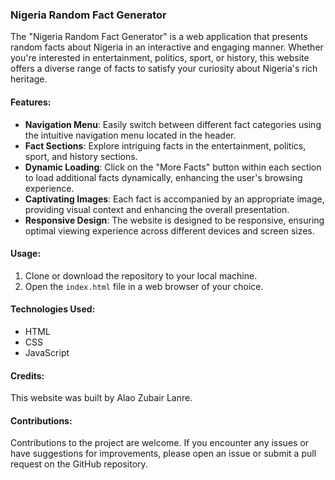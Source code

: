 ### Nigeria Random Fact Generator

The "Nigeria Random Fact Generator" is a web application that presents random facts about Nigeria in an interactive and engaging manner. Whether you're interested in entertainment, politics, sport, or history, this website offers a diverse range of facts to satisfy your curiosity about Nigeria's rich heritage.

#### Features:

- **Navigation Menu**: Easily switch between different fact categories using the intuitive navigation menu located in the header.
- **Fact Sections**: Explore intriguing facts in the entertainment, politics, sport, and history sections.
- **Dynamic Loading**: Click on the "More Facts" button within each section to load additional facts dynamically, enhancing the user's browsing experience.
- **Captivating Images**: Each fact is accompanied by an appropriate image, providing visual context and enhancing the overall presentation.
- **Responsive Design**: The website is designed to be responsive, ensuring optimal viewing experience across different devices and screen sizes.

#### Usage:

1. Clone or download the repository to your local machine.
2. Open the `index.html` file in a web browser of your choice.

#### Technologies Used:

- HTML
- CSS
- JavaScript

#### Credits:

This website was built by Alao Zubair Lanre.

#### Contributions:

Contributions to the project are welcome. If you encounter any issues or have suggestions for improvements, please open an issue or submit a pull request on the GitHub repository.

